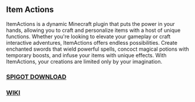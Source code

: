 ## Item Actions
ItemActions is a dynamic Minecraft plugin that puts the power in your hands, allowing you to craft and personalize items with a host of unique functions. Whether you're looking to elevate your gameplay or craft interactive adventures, ItemActions offers endless possibilities. Create enchanted swords that wield powerful spells, concoct magical potions with temporary boosts, and infuse your items with unique effects. With ItemActions, your creations are limited only by your imagination.

### [SPIGOT DOWNLOAD](https://www.spigotmc.org/resources/itemactions.88840/)

### [WIKI](https://justugh.gitbook.io/bitbylogics-resources/resources/item-actions)
